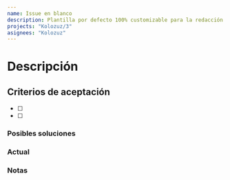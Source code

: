 ```yaml
---
name: Issue en blanco
description: Plantilla por defecto 100% customizable para la redacción de issues
projects: "Kolozuz/3"
asignees: "Kolozuz"
---
```


<!-- No necesitas eliminar los comentarios -->
<!-- Estos comentarios solo son visibles al redactar el issue -->
# Descripción <!-- Detalles de la situación actual y del resultado esperado -->

## Criterios de aceptación <!-- Lista compreta de los items explicitamente requeridos para que el desarrollo sea aceptado e implementado -->

- [ ] 
- [ ] 

### Posibles soluciones <!-- Sugerencias pueden venir del desarrollador que asigno el issue o del desarrollador asignado -->

### Actual <!-- Esto ya existe o algo similar? porque deberia cambiar o porque no cumple con los requerimientos? -->

### Notas <!-- Información relacionada al issue -->
